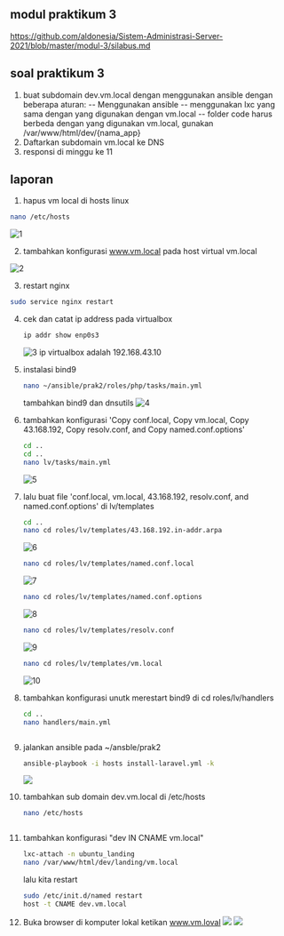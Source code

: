 ## modul praktikum 3

https://github.com/aldonesia/Sistem-Administrasi-Server-2021/blob/master/modul-3/silabus.md

## soal praktikum 3

1. buat subdomain dev.vm.local dengan menggunakan ansible dengan beberapa aturan:
   -- Menggunakan ansible
   -- menggunakan lxc yang sama dengan yang digunakan dengan vm.local
   -- folder code harus berbeda dengan yang digunakan vm.local, gunakan /var/www/html/dev/{nama_app}
2. Daftarkan subdomain vm.local ke DNS
3. responsi di minggu ke 11

## laporan

1.  hapus vm local di hosts linux

```bash
nano /etc/hosts
```

![1](assets/12.png)

2. tambahkan konfigurasi www.vm.local pada host virtual vm.local

![2](assets/1.png)

3. restart nginx

```bash
sudo service nginx restart
```

4. cek dan catat ip address pada virtualbox

   ```bash
   ip addr show enp0s3
   ```

   ![3](assets/3.png)
   ip virtualbox adalah 192.168.43.10

5. instalasi bind9
   ```bash
   nano ~/ansible/prak2/roles/php/tasks/main.yml
   ```
   tambahkan bind9 dan dnsutils
   ![4](assets/4.png)

6. tambahkan konfigurasi 'Copy conf.local, Copy vm.local, Copy 43.168.192, Copy resolv.conf, and Copy named.conf.options'
   ```bash
   cd ..
   cd ..
   nano lv/tasks/main.yml
   ```
   ![5](assets/5.png)

7. lalu buat file 'conf.local, vm.local, 43.168.192, resolv.conf, and named.conf.options' di lv/templates
   ```bash
   cd ..
   nano cd roles/lv/templates/43.168.192.in-addr.arpa
   ```
   ![6](assets/6.png)
   ```bash
   nano cd roles/lv/templates/named.conf.local
   ```
   ![7](assets/7.png)
   ```bash
   nano cd roles/lv/templates/named.conf.options
   ```
   ![8](assets/9.png)
   ```bash
   nano cd roles/lv/templates/resolv.conf
   ```
   ![9](assets/11.png)
   ```bash
   nano cd roles/lv/templates/vm.local
   ```
   ![10](assets/8.png)

8. tambahkan konfigurasi unutk merestart bind9 di cd roles/lv/handlers
   ```bash
   cd ..
   nano handlers/main.yml
   ```
   ![]()

9. jalankan ansible pada ~/ansble/prak2
   ```bash
   ansible-playbook -i hosts install-laravel.yml -k
   ```
   ![](assets/10.png)

10. tambahkan sub domain dev.vm.local di /etc/hosts
    ```bash
    nano /etc/hosts
    ```
    ![]()

11. tambahkan konfigurasi "dev IN CNAME vm.local"
    ```bash
    lxc-attach -n ubuntu_landing
    nano /var/www/html/dev/landing/vm.local
    ```
    lalu kita restart
    ```bash
    sudo /etc/init.d/named restart
    host -t CNAME dev.vm.local
    ```

12. Buka browser di komputer lokal ketikan www.vm.loval
    ![](assets/lv.png)
    ![](assets/wp.png)
